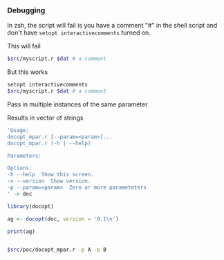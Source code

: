 ### Debugging

In zsh, the script will fail is you have a comment "#" in the shell script and don't have `setopt interactivecomments` turned on.

This will fail

```bash
$src/myscript.r $dat # a comment
```

But this works

```bash
setopt interactivecomments
$src/myscript.r $dat # a comment
```

Pass in multiple instances of the same parameter

Results in vector of strings

```r
'Usage:
docopt_mpar.r [--param=<param>]...
docopt_mpar.r (-h | --help)

Parameters:

Options:
-h --help  Show this screen.
-v --version  Show version.
-p --param=<param>  Zero or more parameteters
' -> doc

library(docopt)

ag <- docopt(doc, version = '0.1\n')

print(ag)
```

```bash

$src/poc/docopt_mpar.r -p A -p B

```
